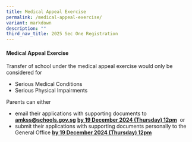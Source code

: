 ```yaml
---
title: Medical Appeal Exercise
permalink: /medical-appeal-exercise/
variant: markdown
description: ""
third_nav_title: 2025 Sec One Registration
---
```

#### Medical Appeal Exercise
Transfer of school under the medical appeal exercise would only be considered for

* Serious Medical Conditions&nbsp;
* Serious Physical Impairments

  

Parents can either&nbsp;

* email their applications with supporting documents to <a href="mailto:amkss@schools.gov.sg"><b><font color="#62C183">amkss@schools.gov.sg</font></b></a>&nbsp;**<u>by 19&nbsp;December 2024  (Thursday) 12pm</u>**&nbsp;&nbsp;or&nbsp;
* submit their applications with supporting documents personally to the General Office&nbsp;**<u>by 19&nbsp;December 2024 (Thursday) 12pm</u>**